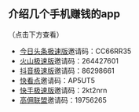 ## 介绍几个手机赚钱的app
   （点击下方查看）

- [今日头条极速版](https://coin.toutiao12.com/score_task/page/landing/invite/?user_id=71839465301&task_id=205&aid=35&enter_from=qrcode_invite&activity_name=alipay_scan_code)邀请码：CC66RR35
- [火山极速版](https://lkt.zsysgz.com/luckycat/page/share_invite/?user_id=80527695046&task_id=205&aid=1350&device_id=69132088686&enter_from=qrcode_invite&activity_name=alipay_scan_code&utm_source=qrcode)邀请码：264427601
- [抖音极速版](http://wqtest.cn/luckycat/aweme_fission/page/share_invite/?u_code=ODA1Mjc2OTUwNDY=&aid=2329&landing_channel=invite_friend_page_qrcode&enter_from=share&utm_source=qrcode)邀请码：86298661
- [快看点](https://android.myapp.com/myapp/detail.htm?apkName=com.yuncheapp.android.pearl&ADTAG=mobile)邀请码：AP5UT5
- [快手极速版](https://ksbeijing.kuaishouapp.com/ug/nebula-task/invitation?code=2kt2nrn&platform=qrcode)邀请码：2kt2nrn
- [高佣联盟](http://t.uc.cn/11_3Lgaa)邀请码：19756265


